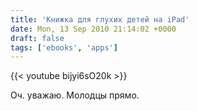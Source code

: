 ```yaml
---
title: 'Книжка для глухих детей на iPad'
date: Mon, 13 Sep 2010 21:14:02 +0000
draft: false
tags: ['ebooks', 'apps']
---
```


{{< youtube bijyi6sO20k >}}

Оч. уважаю. Молодцы прямо.

